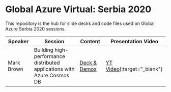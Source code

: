 # Global Azure Virtual: Serbia 2020
This repository is the hub for slide decks and code files used on Global Azure Serbia 2020 sessions.

|**Speaker**|**Session**|**Content**|**Presentation Video**|
|-|-|-|-|
|Mark Brown|Building high-performance distributed applications with Azure Cosmos DB|[Deck & Demos](https://github.com/markjbrown/cosmos-global-distribution-demos)|[YT Video](https://youtu.be/9W60DSQ_hNM){:target="_blank"}|
